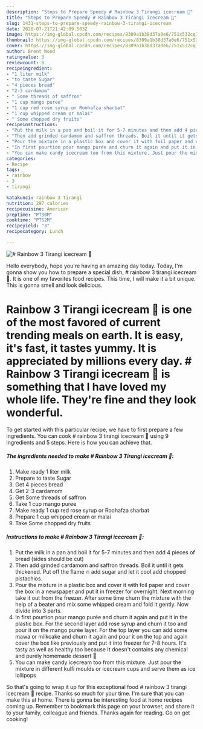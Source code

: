 ```yaml
---
description: "Steps to Prepare Speedy # Rainbow 3 Tirangi icecream 🍦"
title: "Steps to Prepare Speedy # Rainbow 3 Tirangi icecream 🍦"
slug: 1431-steps-to-prepare-speedy-rainbow-3-tirangi-icecream
date: 2020-07-21T21:42:09.503Z
image: https://img-global.cpcdn.com/recipes/8309a1b38d37a0e6/751x532cq70/rainbow-3-tirangi-icecream-🍦-recipe-main-photo.jpg
thumbnail: https://img-global.cpcdn.com/recipes/8309a1b38d37a0e6/751x532cq70/rainbow-3-tirangi-icecream-🍦-recipe-main-photo.jpg
cover: https://img-global.cpcdn.com/recipes/8309a1b38d37a0e6/751x532cq70/rainbow-3-tirangi-icecream-🍦-recipe-main-photo.jpg
author: Brent Wood
ratingvalue: 3
reviewcount: 8
recipeingredient:
- "1 liter milk"
- "to taste Sugar"
- "4 pieces bread"
- "2-3 cardamom"
- " Some threads of saffron"
- "1 cup mango puree"
- "1 cup red rose syrup or Roohafza sharbat"
- "1 cup whipped cream or malai"
- " Some chopped dry fruits"
recipeinstructions:
- "Put the milk in a pan and boil it for 5-7 minutes and then add 4 pieces of bread (sides should be cut)"
- "Then add grinded cardamom and saffron threads. Boil it until it gets thickened. Put off the flame 🔥 add sugar and let it cool.add chopped pistachios."
- "Pour the mixture in a plastic box and cover it with foil paper and cover the box in a newspaper and put it in freezer for overnight. Next morning take it out from the freezer. After some time churn the mixture with the help of a beater and mix some whipped cream and fold it gently. Now divide into 3 parts."
- "In first pourtion pour mango purée and churn it again and put it in the plastic box. For the second layer add rose syrup and churn it too and pour it on the mango purée layer. For the top layer you can add some mawa or milkcake and churn it again and pour it on the top and again cover the box like previously and put it into freezer for 7-8 hours. It&#39;s tasty as well as healthy too because It doesn&#39;t contains any chemical and purely homemade dessert 🍨"
- "You can make candy icecream too from this mixture. Just pour the mixture in different kulfi moulds or icecream cups and serve them as ice lollipops"
categories:
- Recipe
tags:
- rainbow
- 3
- tirangi

katakunci: rainbow 3 tirangi 
nutrition: 297 calories
recipecuisine: American
preptime: "PT30M"
cooktime: "PT52M"
recipeyield: "3"
recipecategory: Lunch

---
```



![# Rainbow 3 Tirangi icecream 🍦](https://img-global.cpcdn.com/recipes/8309a1b38d37a0e6/751x532cq70/rainbow-3-tirangi-icecream-🍦-recipe-main-photo.jpg)

Hello everybody, hope you're having an amazing day today. Today, I'm gonna show you how to prepare a special dish, # rainbow 3 tirangi icecream 🍦. It is one of my favorites food recipes. This time, I will make it a bit unique. This is gonna smell and look delicious.

# Rainbow 3 Tirangi icecream 🍦 is one of the most favored of current trending meals on earth. It is easy, it's fast, it tastes yummy. It is appreciated by millions every day. # Rainbow 3 Tirangi icecream 🍦 is something that I have loved my whole life. They're fine and they look wonderful.




To get started with this particular recipe, we have to first prepare a few ingredients. You can cook # rainbow 3 tirangi icecream 🍦 using 9 ingredients and 5 steps. Here is how you can achieve that.

<!--inarticleads1-->

##### The ingredients needed to make # Rainbow 3 Tirangi icecream 🍦:

1. Make ready 1 liter milk
1. Prepare to taste Sugar
1. Get 4 pieces bread
1. Get 2-3 cardamom
1. Get  Some threads of saffron
1. Take 1 cup mango puree
1. Make ready 1 cup red rose syrup or Roohafza sharbat
1. Prepare 1 cup whipped cream or malai
1. Take  Some chopped dry fruits




<!--inarticleads2-->

##### Instructions to make # Rainbow 3 Tirangi icecream 🍦:

1. Put the milk in a pan and boil it for 5-7 minutes and then add 4 pieces of bread (sides should be cut)
1. Then add grinded cardamom and saffron threads. Boil it until it gets thickened. Put off the flame 🔥 add sugar and let it cool.add chopped pistachios.
1. Pour the mixture in a plastic box and cover it with foil paper and cover the box in a newspaper and put it in freezer for overnight. Next morning take it out from the freezer. After some time churn the mixture with the help of a beater and mix some whipped cream and fold it gently. Now divide into 3 parts.
1. In first pourtion pour mango purée and churn it again and put it in the plastic box. For the second layer add rose syrup and churn it too and pour it on the mango purée layer. For the top layer you can add some mawa or milkcake and churn it again and pour it on the top and again cover the box like previously and put it into freezer for 7-8 hours. It&#39;s tasty as well as healthy too because It doesn&#39;t contains any chemical and purely homemade dessert 🍨
1. You can make candy icecream too from this mixture. Just pour the mixture in different kulfi moulds or icecream cups and serve them as ice lollipops




So that's going to wrap it up for this exceptional food # rainbow 3 tirangi icecream 🍦 recipe. Thanks so much for your time. I'm sure that you can make this at home. There is gonna be interesting food at home recipes coming up. Remember to bookmark this page on your browser, and share it to your family, colleague and friends. Thanks again for reading. Go on get cooking!
